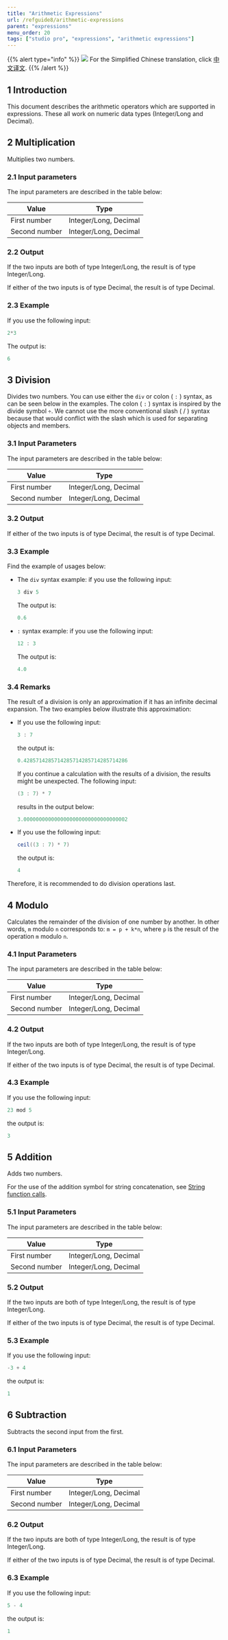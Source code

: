 ```yaml
---
title: "Arithmetic Expressions"
url: /refguide8/arithmetic-expressions
parent: "expressions"
menu_order: 20
tags: ["studio pro", "expressions", "arithmetic expressions"]
---
```


{{% alert type="info" %}}
<img src="attachments/chinese-translation/china.png" style="display: inline-block; margin: 0" /> For the Simplified Chinese translation, click [中文译文](https://cdn.mendix.tencent-cloud.com/documentation/refguide8/arithmetic-expressions.pdf).
{{% /alert %}}

## 1 Introduction

This document describes the arithmetic operators which are supported in expressions. These all work on numeric data types (Integer/Long and Decimal).

## 2 Multiplication

Multiplies two numbers.

### 2.1 Input parameters

The input parameters are described in the table below:

| Value         | Type                  |
| ------------- | --------------------- |
| First number  | Integer/Long, Decimal |
| Second number | Integer/Long, Decimal |

### 2.2 Output

If the two inputs are both of type Integer/Long, the result is of type Integer/Long.

If either of the two inputs is of type Decimal, the result is of type Decimal.

### 2.3 Example

If you use the following input:


```java
2*3
```
The output is:

```java
6
```

## 3 Division

Divides two numbers. You can use either the `div` or colon ( ``:`` ) syntax, as can be seen below in the examples. The colon ( ``:`` ) syntax is inspired by the divide symbol `÷`. We cannot use the more conventional slash ( / ) syntax because that would conflict with the slash which is used for separating objects and members.

### 3.1 Input Parameters

The input parameters are described in the table below:

| Value         | Type                  |
| ------------- | --------------------- |
| First number  | Integer/Long, Decimal |
| Second number | Integer/Long, Decimal |

### 3.2 Output

If either of the two inputs is of type Decimal, the result is of type Decimal.

### 3.3 Example

Find the example of usages below:

* The `div` syntax example: if you use the following input:

  ```java
  3 div 5
  ```

  The output is:

  ```java
  0.6
  ```

* `:` syntax example: if you use the following input:

  ```java
  12 : 3
  ```

  The output is:

  ```java
  4.0
  ```

### 3.4 Remarks

The result of a division is only an approximation if it has an infinite decimal expansion. The two examples below illustrate this approximation: 

* If you use the following input:

	```java
	3 : 7
	```
	
	the output is:
	
	```java
	0.4285714285714285714285714285714286
	```
	
	If you continue a calculation with the results of a division, the results might be unexpected. The following input:
	
	```java
	(3 : 7) * 7
	```
	
	results in the output below:
	
	```java
	3.0000000000000000000000000000000002
	```

* If you use the following input:

    ```java
    ceil((3 : 7) * 7)
    ```

    the output is:

    ```java
    4
    ```

Therefore, it is recommended to do division operations last.

## 4 Modulo

Calculates the remainder of the division of one number by another. In other words, `m` modulo `n` corresponds to: `m = p + k*n`, where `p` is the result of the operation `m` modulo `n`.

### 4.1 Input Parameters

The input parameters are described in the table below:

| Value         | Type                  |
| ------------- | --------------------- |
| First number  | Integer/Long, Decimal |
| Second number | Integer/Long, Decimal |

### 4.2 Output

If the two inputs are both of type Integer/Long, the result is of type Integer/Long.

If either of the two inputs is of type Decimal, the result is of type Decimal.

### 4.3 Example

If you use the following input:

```java
23 mod 5
```

the output is:

```java
3
```
## 5 Addition

Adds two numbers.

For the use of the addition symbol for string concatenation, see [String function calls](string-function-calls).

### 5.1 Input Parameters

The input parameters are described in the table below:

| Value         | Type                  |
| ------------- | --------------------- |
| First number  | Integer/Long, Decimal |
| Second number | Integer/Long, Decimal |

### 5.2 Output

If the two inputs are both of type Integer/Long, the result is of type Integer/Long.

If either of the two inputs is of type Decimal, the result is of type Decimal.

### 5.3 Example

If you use the following input:

```java
-3 + 4
```

the output is:

```java
1
```

## 6 Subtraction

Subtracts the second input from the first.

### 6.1 Input Parameters

The input parameters are described in the table below:

| Value         | Type                  |
| ------------- | --------------------- |
| First number  | Integer/Long, Decimal |
| Second number | Integer/Long, Decimal |

### 6.2 Output

If the two inputs are both of type Integer/Long, the result is of type Integer/Long.

If either of the two inputs is of type Decimal, the result is of type Decimal.

### 6.3 Example

If you use the following input:

```java
5 - 4
```

the output is:

```java
1
```
